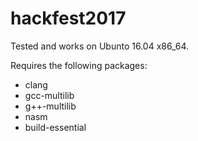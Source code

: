 # hackfest2017

Tested and works on Ubunto 16.04 x86_64.

Requires the following packages:
* clang
* gcc-multilib
* g++-multilib
* nasm
* build-essential
